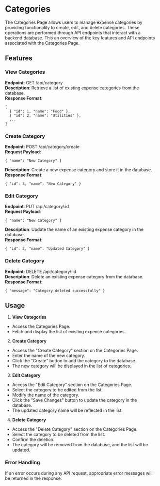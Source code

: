 # Categories
The Categories Page allows users to manage expense categories by providing functionality to create, edit, and delete categories. These operations are performed through API endpoints that interact with a backend database. This an overview of the key features and API endpoints associated with the Categories Page.

## Features
### **View Categories**
**Endpoint**: GET /api/category\
**Description**: Retrieve a list of existing expense categories from the database.\
**Response Format**:
```
[
  { "id": 1, "name": "Food" },
  { "id": 2, "name": "Utilities" },
  ...
]
```
### **Create Category**
**Endpoint**: POST /api/category/create\
**Request Payload**:
```
{ "name": "New Category" }
```
**Description**: Create a new expense category and store it in the database.\
**Response Format**:
```
{ "id": 3, "name": "New Category" }
```
### **Edit Category**
**Endpoint**: PUT /api/category/:id\
**Request Payload**:
```
{ "name": "New Category" }
```
**Description**: Update the name of an existing expense category in the database.\
**Response Format**:
```
{ "id": 3, "name": "Updated Category" }
```
### **Delete Category**
**Endpoint**: DELETE /api/category/:id\
**Description**: Delete an existing expense category from the database.\
**Response Format**:
```
{ "message": "Category deleted successfully" }
```
## Usage
1. **View Categories**
* Access the Categories Page.
* Fetch and display the list of existing expense categories.
2. **Create Category**
* Access the "Create Category" section on the Categories Page.
* Enter the name of the new category.
* Click the "Create" button to add the category to the database.
* The new category will be displayed in the list of categories.
3. **Edit Category**
* Access the "Edit Category" section on the Categories Page.
* Select the category to be edited from the list.
* Modify the name of the category.
* Click the "Save Changes" button to update the category in the database.
* The updated category name will be reflected in the list.
4. **Delete Category**
* Access the "Delete Category" section on the Categories Page.
* Select the category to be deleted from the list.
* Confirm the deletion.
* The category will be removed from the database, and the list will be updated.
### Error Handling
If an error occurs during any API request, appropriate error messages will be returned in the response.